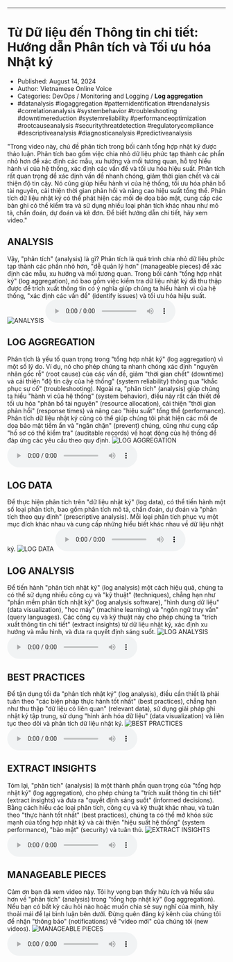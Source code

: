 
---

# Từ Dữ liệu đến Thông tin chi tiết: Hướng dẫn Phân tích và Tối ưu hóa Nhật ký

- Published: August 14, 2024
- Author: Vietnamese Online Voice
- Categories: DevOps / Monitoring and Logging / **Log aggregation**
- #datanalysis #logaggregation #patternidentification #trendanalysis #correlationanalysis #systembehavior #troubleshooting #downtimereduction #systemreliability #performanceoptimization #rootcauseanalysis #securitythreatdetection #regulatorycompliance #descriptiveanalysis #diagnosticanalysis #predictiveanalysis

"Trong video này, chủ đề phân tích trong bối cảnh tổng hợp nhật ký được thảo luận. Phân tích bao gồm việc chia nhỏ dữ liệu phức tạp thành các phần nhỏ hơn để xác định các mẫu, xu hướng và mối tương quan, hỗ trợ hiểu hành vi của hệ thống, xác định các vấn đề và tối ưu hóa hiệu suất. Phân tích rất quan trọng để xác định vấn đề nhanh chóng, giảm thời gian chết và cải thiện độ tin cậy. Nó cũng giúp hiểu hành vi của hệ thống, tối ưu hóa phân bổ tài nguyên, cải thiện thời gian phản hồi và nâng cao hiệu suất tổng thể. Phân tích dữ liệu nhật ký có thể phát hiện các mối đe dọa bảo mật, cung cấp các bản ghi có thể kiểm tra và sử dụng nhiều loại phân tích khác nhau như mô tả, chẩn đoán, dự đoán và kê đơn. Để biết hướng dẫn chi tiết, hãy xem video."


## ANALYSIS

Vậy, "phân tích" (analysis) là gì? Phân tích là quá trình chia nhỏ dữ liệu phức tạp thành các phần nhỏ hơn, "dễ quản lý hơn" (manageable pieces) để xác định các mẫu, xu hướng và mối tương quan. Trong bối cảnh "tổng hợp nhật ký" (log aggregation), nó bao gồm việc kiểm tra dữ liệu nhật ký đã thu thập được để trích xuất thông tin có ý nghĩa giúp chúng ta hiểu hành vi của hệ thống, "xác định các vấn đề" (identify issues) và tối ưu hóa hiệu suất.
![ANALYSIS](https://http-archiver-apis-production-80.schnworks.com/storage/images/transitions/2024-08-14/transition-14251799388-Montserrat-Black-880E4F.jpg)
<audio controls>
    <source src="https://http-archiver-apis-production-80.schnworks.com/storage/storage/audio/file-17986477316.mp3" type="audio/mpeg">
</audio>



## LOG AGGREGATION

Phân tích là yếu tố quan trọng trong "tổng hợp nhật ký" (log aggregation) vì một số lý do. Ví dụ, nó cho phép chúng ta nhanh chóng xác định "nguyên nhân gốc rễ" (root cause) của các vấn đề, giảm "thời gian chết" (downtime) và cải thiện "độ tin cậy của hệ thống" (system reliability) thông qua "khắc phục sự cố" (troubleshooting). Ngoài ra, "phân tích" (analysis) giúp chúng ta hiểu "hành vi của hệ thống" (system behavior), điều này rất cần thiết để tối ưu hóa "phân bổ tài nguyên" (resource allocation), cải thiện "thời gian phản hồi" (response times) và nâng cao "hiệu suất" tổng thể (performance). Phân tích dữ liệu nhật ký cũng có thể giúp chúng tôi phát hiện các mối đe dọa bảo mật tiềm ẩn và "ngăn chặn" (prevent) chúng, cũng như cung cấp "hồ sơ có thể kiểm tra" (auditable records) về hoạt động của hệ thống để đáp ứng các yêu cầu theo quy định.
![LOG AGGREGATION](https://http-archiver-apis-production-80.schnworks.com/storage/images/transitions/2024-08-14/transition-10126464131-Montserrat-Thin-4A148C.jpg)
<audio controls>
    <source src="https://http-archiver-apis-production-80.schnworks.com/storage/storage/audio/file-34326314262.mp3" type="audio/mpeg">
</audio>



## LOG DATA

Để thực hiện phân tích trên "dữ liệu nhật ký" (log data), có thể tiến hành một số loại phân tích, bao gồm phân tích mô tả, chẩn đoán, dự đoán và "phân tích theo quy định" (prescriptive analysis). Mỗi loại phân tích phục vụ một mục đích khác nhau và cung cấp những hiểu biết khác nhau về dữ liệu nhật ký.
![LOG DATA](https://http-archiver-apis-production-80.schnworks.com/storage/images/transitions/2024-08-14/transition-4630056596-Montserrat-Black-1A237E.jpg)
<audio controls>
    <source src="https://http-archiver-apis-production-80.schnworks.com/storage/storage/audio/file-27561927145.mp3" type="audio/mpeg">
</audio>



## LOG ANALYSIS

Để tiến hành "phân tích nhật ký" (log analysis) một cách hiệu quả, chúng ta có thể sử dụng nhiều công cụ và "kỹ thuật" (techniques), chẳng hạn như "phần mềm phân tích nhật ký" (log analysis software), "hình dung dữ liệu" (data visualization), "học máy" (machine learning) và "ngôn ngữ truy vấn" (query languages). Các công cụ và kỹ thuật này cho phép chúng ta "trích xuất thông tin chi tiết" (extract insights) từ dữ liệu nhật ký, xác định xu hướng và mẫu hình, và đưa ra quyết định sáng suốt.
![LOG ANALYSIS](https://http-archiver-apis-production-80.schnworks.com/storage/images/transitions/2024-08-14/transition--14640481152-Montserrat-SemiBold-7B1FA2.jpg)
<audio controls>
    <source src="https://http-archiver-apis-production-80.schnworks.com/storage/storage/audio/file-22414389530.mp3" type="audio/mpeg">
</audio>



## BEST PRACTICES

Để tận dụng tối đa "phân tích nhật ký" (log analysis), điều cần thiết là phải tuân theo "các biện pháp thực hành tốt nhất" (best practices), chẳng hạn như thu thập "dữ liệu có liên quan" (relevant data), sử dụng giải pháp ghi nhật ký tập trung, sử dụng "hình ảnh hóa dữ liệu" (data visualization) và liên tục theo dõi và phân tích dữ liệu nhật ký.
![BEST PRACTICES](https://http-archiver-apis-production-80.schnworks.com/storage/images/transitions/2024-08-14/transition-19341848531-Montserrat-Bold-512DA8.jpg)
<audio controls>
    <source src="https://http-archiver-apis-production-80.schnworks.com/storage/storage/audio/file-18522357369.mp3" type="audio/mpeg">
</audio>



## EXTRACT INSIGHTS

Tóm lại, "phân tích" (analysis) là một thành phần quan trọng của "tổng hợp nhật ký" (log aggregation), cho phép chúng ta "trích xuất thông tin chi tiết" (extract insights) và đưa ra "quyết định sáng suốt" (informed decisions). Bằng cách hiểu các loại phân tích, công cụ và kỹ thuật khác nhau, và tuân theo "thực hành tốt nhất" (best practices), chúng ta có thể mở khóa sức mạnh của tổng hợp nhật ký và cải thiện "hiệu suất hệ thống" (system performance), "bảo mật" (security) và tuân thủ.
![EXTRACT INSIGHTS](https://http-archiver-apis-production-80.schnworks.com/storage/images/transitions/2024-08-14/transition--588862043-Montserrat-Thin-9C27B0.jpg)
<audio controls>
    <source src="https://http-archiver-apis-production-80.schnworks.com/storage/storage/audio/file-8856225048.mp3" type="audio/mpeg">
</audio>



## MANAGEABLE PIECES

Cảm ơn bạn đã xem video này. Tôi hy vọng bạn thấy hữu ích và hiểu sâu hơn về "phân tích" (analysis) trong "tổng hợp nhật ký" (log aggregation). Nếu bạn có bất kỳ câu hỏi nào hoặc muốn chia sẻ suy nghĩ của mình, hãy thoải mái để lại bình luận bên dưới. Đừng quên đăng ký kênh của chúng tôi để nhận "thông báo" (notifications) về "video mới" của chúng tôi (new videos).
![MANAGEABLE PIECES](https://http-archiver-apis-production-80.schnworks.com/storage/images/transitions/2024-08-14/transition-34819498154-Montserrat-Black-880E4F.jpg)
<audio controls>
    <source src="https://http-archiver-apis-production-80.schnworks.com/storage/storage/audio/file-17143055310.mp3" type="audio/mpeg">
</audio>

